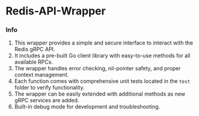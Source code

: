 # Redis-API-Wrapper

### Info

1. This wrapper provides a simple and secure interface to interact with the Redis gRPC API.
2. It includes a pre-built Go client library with easy-to-use methods for all available RPCs.
3. The wrapper handles error checking, nil-pointer safety, and proper context management.
4. Each function comes with comprehensive unit tests located in the `test` folder to verify functionality.
5. The wrapper can be easily extended with additional methods as new gRPC services are added.
6. Built-in debug mode for development and troubleshooting.